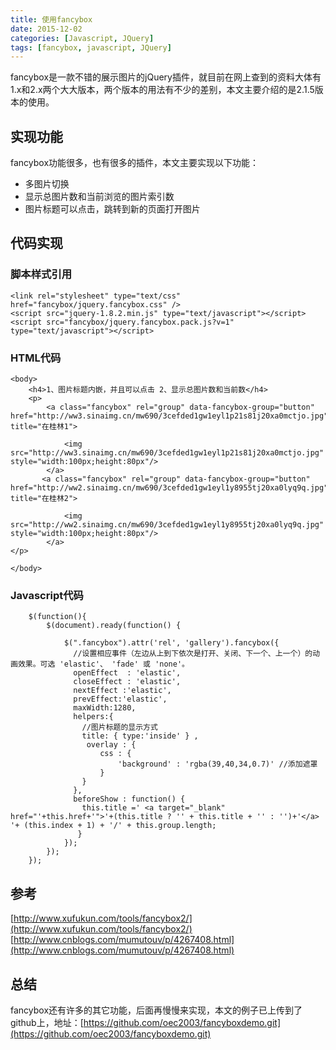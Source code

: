 ```yaml
---
title: 使用fancybox
date: 2015-12-02
categories: [Javascript, JQuery]
tags: [fancybox, javascript, JQuery]
---
```


fancybox是一款不错的展示图片的jQuery插件，就目前在网上查到的资料大体有1.x和2.x两个大大版本，两个版本的用法有不少的差别，本文主要介绍的是2.1.5版本的使用。

## 实现功能

fancybox功能很多，也有很多的插件，本文主要实现以下功能：

* 多图片切换
* 显示总图片数和当前浏览的图片索引数
* 图片标题可以点击，跳转到新的页面打开图片

## 代码实现

### 脚本样式引用

```
<link rel="stylesheet" type="text/css" href="fancybox/jquery.fancybox.css" />
<script src="jquery-1.8.2.min.js" type="text/javascript"></script>
<script src="fancybox/jquery.fancybox.pack.js?v=1" type="text/javascript"></script>
```

### HTML代码

```
<body>
    <h4>1、图片标题内嵌，并且可以点击 2、显示总图片数和当前数</h4>
    <p>
        <a class="fancybox" rel="group" data-fancybox-group="button" href="http://ww3.sinaimg.cn/mw690/3cefded1gw1eyl1p21s81j20xa0mctjo.jpg" title="在桂林1">
            
            <img src="http://ww3.sinaimg.cn/mw690/3cefded1gw1eyl1p21s81j20xa0mctjo.jpg"  style="width:100px;height:80px"/>
        </a>
       <a class="fancybox" rel="group" data-fancybox-group="button" href="http://ww2.sinaimg.cn/mw690/3cefded1gw1eyl1y8955tj20xa0lyq9q.jpg" title="在桂林2">
            
            <img src="http://ww2.sinaimg.cn/mw690/3cefded1gw1eyl1y8955tj20xa0lyq9q.jpg"  style="width:100px;height:80px"/>
        </a>
</p>

</body>
```

### Javascript代码

```
    $(function(){ 
        $(document).ready(function() {
            
            $(".fancybox").attr('rel', 'gallery').fancybox({
              //设置相应事件（左边从上到下依次是打开、关闭、下一个、上一个）的动画效果。可选 'elastic'、 'fade' 或 'none'。
              openEffect  : 'elastic',
              closeEffect : 'elastic', 
              nextEffect :'elastic',
              prevEffect:'elastic',
              maxWidth:1280,
              helpers:{
                //图片标题的显示方式
                title: { type:'inside' } ,
                 overlay : {
                    css : {
                        'background' : 'rgba(39,40,34,0.7)' //添加遮罩
                    }
                }
              },
              beforeShow : function() {
                this.title =' <a target="_blank" href="'+this.href+'">'+(this.title ? '' + this.title + '' : '')+'</a>  '+ (this.index + 1) + '/' + this.group.length;
               }
            });
        });
    }); 
```

## 参考

[http://www.xufukun.com/tools/fancybox2/](http://www.xufukun.com/tools/fancybox2/)
[http://www.cnblogs.com/mumutouv/p/4267408.html](http://www.cnblogs.com/mumutouv/p/4267408.html)

## 总结

fancybox还有许多的其它功能，后面再慢慢来实现，本文的例子已上传到了github上，地址：[https://github.com/oec2003/fancyboxdemo.git](https://github.com/oec2003/fancyboxdemo.git)


